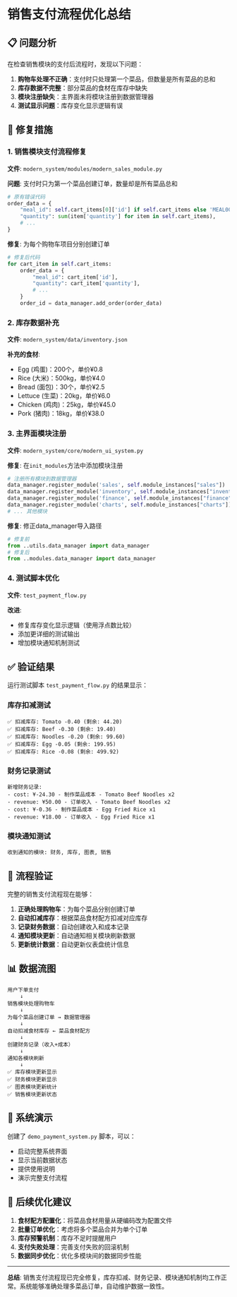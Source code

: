 # 销售支付流程优化总结

## 📋 问题分析

在检查销售模块的支付后流程时，发现以下问题：

1. **购物车处理不正确**：支付时只处理第一个菜品，但数量是所有菜品的总和
2. **库存数据不完整**：部分菜品的食材在库存中缺失
3. **模块注册缺失**：主界面未将模块注册到数据管理器
4. **测试显示问题**：库存变化显示逻辑有误

## 🔧 修复措施

### 1. 销售模块支付流程修复

**文件**: `modern_system/modules/modern_sales_module.py`

**问题**: 支付时只为第一个菜品创建订单，数量却是所有菜品总和
```python
# 原有错误代码
order_data = {
    "meal_id": self.cart_items[0]['id'] if self.cart_items else 'MEAL001',
    "quantity": sum(item['quantity'] for item in self.cart_items),
    # ...
}
```

**修复**: 为每个购物车项目分别创建订单
```python
# 修复后代码
for cart_item in self.cart_items:
    order_data = {
        "meal_id": cart_item['id'],
        "quantity": cart_item['quantity'],
        # ...
    }
    order_id = data_manager.add_order(order_data)
```

### 2. 库存数据补充

**文件**: `modern_system/data/inventory.json`

**补充的食材**:
- Egg (鸡蛋)：200个，单价¥0.8
- Rice (大米)：500kg，单价¥4.0
- Bread (面包)：30个，单价¥2.5
- Lettuce (生菜)：20kg，单价¥6.0
- Chicken (鸡肉)：25kg，单价¥45.0
- Pork (猪肉)：18kg，单价¥38.0

### 3. 主界面模块注册

**文件**: `modern_system/core/modern_ui_system.py`

**修复**: 在`init_modules`方法中添加模块注册
```python
# 注册所有模块到数据管理器
data_manager.register_module('sales', self.module_instances["sales"])
data_manager.register_module('inventory', self.module_instances["inventory"])
data_manager.register_module('finance', self.module_instances["finance"])
data_manager.register_module('charts', self.module_instances["charts"])
# ... 其他模块
```

**修复**: 修正data_manager导入路径
```python
# 修复前
from ..utils.data_manager import data_manager
# 修复后  
from ..modules.data_manager import data_manager
```

### 4. 测试脚本优化

**文件**: `test_payment_flow.py`

**改进**:
- 修复库存变化显示逻辑（使用浮点数比较）
- 添加更详细的测试输出
- 增加模块通知机制测试

## ✅ 验证结果

运行测试脚本 `test_payment_flow.py` 的结果显示：

### 库存扣减测试
```
✅ 扣减库存: Tomato -0.40 (剩余: 44.20)
✅ 扣减库存: Beef -0.30 (剩余: 19.40)  
✅ 扣减库存: Noodles -0.20 (剩余: 99.60)
✅ 扣减库存: Egg -0.05 (剩余: 199.95)
✅ 扣减库存: Rice -0.08 (剩余: 499.92)
```

### 财务记录测试
```
新增财务记录:
- cost: ¥-24.30 - 制作菜品成本 - Tomato Beef Noodles x2
- revenue: ¥50.00 - 订单收入 - Tomato Beef Noodles x2
- cost: ¥-0.36 - 制作菜品成本 - Egg Fried Rice x1  
- revenue: ¥18.00 - 订单收入 - Egg Fried Rice x1
```

### 模块通知测试
```
收到通知的模块: 财务, 库存, 图表, 销售
```

## 🎯 流程验证

完整的销售支付流程现在能够：

1. **正确处理购物车**：为每个菜品分别创建订单
2. **自动扣减库存**：根据菜品食材配方扣减对应库存
3. **记录财务数据**：自动创建收入和成本记录
4. **通知模块更新**：自动通知相关模块刷新数据
5. **更新统计数据**：自动更新仪表盘统计信息

## 📊 数据流图

```
用户下单支付
    ↓
销售模块处理购物车
    ↓
为每个菜品创建订单 → 数据管理器
    ↓
自动扣减食材库存 ← 菜品食材配方
    ↓
创建财务记录（收入+成本）
    ↓
通知各模块刷新
    ↓
✅ 库存模块更新显示
✅ 财务模块更新显示  
✅ 图表模块更新统计
✅ 销售模块更新状态
```

## 🚀 系统演示

创建了 `demo_payment_system.py` 脚本，可以：
- 启动完整系统界面
- 显示当前数据状态
- 提供使用说明
- 演示完整支付流程

## 📝 后续优化建议

1. **食材配方配置化**：将菜品食材用量从硬编码改为配置文件
2. **批量订单优化**：考虑将多个菜品合并为单个订单
3. **库存预警机制**：库存不足时提醒用户
4. **支付失败处理**：完善支付失败的回滚机制
5. **数据同步优化**：优化多模块间的数据同步性能

---

**总结**: 销售支付流程现已完全修复，库存扣减、财务记录、模块通知机制均工作正常。系统能够准确处理多菜品订单，自动维护数据一致性。
